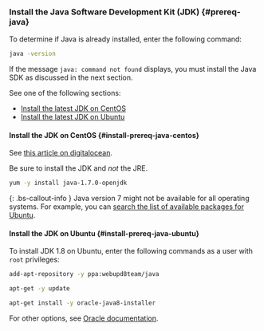 ### Install the Java Software Development Kit (JDK) {#prereq-java}

To determine if Java is already installed, enter the following command:

```bash
java -version
```

If the message `java: command not found` displays, you must install the Java SDK as discussed in the next section.

See one of the following sections:

*  [Install the latest JDK on CentOS](#install-prereq-java-centos)
*  [Install the latest JDK on Ubuntu](#install-prereq-java-ubuntu)

#### Install the JDK on CentOS {#install-prereq-java-centos}

See [this article on digitalocean](https://www.digitalocean.com/community/tutorials/how-to-install-java-on-centos-and-fedora#install-oracle-java-8).

Be sure to install the JDK and *not* the JRE.

```bash
yum -y install java-1.7.0-openjdk
```

{: .bs-callout-info }
Java version 7 might not be available for all operating systems. For example, you can [search the list of available packages for Ubuntu](http://packages.ubuntu.com/).

#### Install the JDK on Ubuntu {#install-prereq-java-ubuntu}

To install JDK 1.8 on Ubuntu, enter the following commands as a user with `root` privileges:

```bash
add-apt-repository -y ppa:webupd8team/java
```

```bash
apt-get -y update
```

```bash
apt-get install -y oracle-java8-installer
```

For other options, see [Oracle documentation](https://docs.oracle.com/javase/8/docs/technotes/guides/install/install_overview.html).
